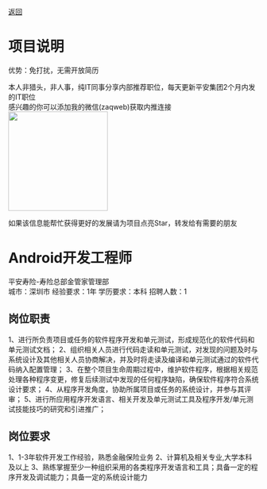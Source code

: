 [返回](../../)

# 项目说明

优势：免打扰，无需开放简历

本人非猎头，非人事，纯IT同事分享内部推荐职位，每天更新平安集团2个月内发的IT职位  
感兴趣的你可以添加我的微信(zaqweb)获取内推连接  
<img src="https://github.com/zaqweb/PA-IT-JOBS/blob/master/WechatICode.jpeg"  height="200" width="200">

如果该信息能帮忙获得更好的发展请为项目点亮Star，转发给有需要的朋友

# Android开发工程师
平安寿险-寿险总部金管家管理部  
城市：深圳市 经验要求：1年 学历要求：本科  招聘人数：1

## 岗位职责
1、进行所负责项目或任务的软件程序开发和单元测试，形成规范化的软件代码和单元测试文档；
2、组织相关人员进行代码走读和单元测试，对发现的问题及时与系统设计及其他相关人员协商解决，并及时将走读及编译和单元测试通过的软件代码纳入配置管理；
3、在整个项目生命周期过程中，维护软件程序，根据相关规范处理各种程序变更，修复后续测试中发现的任何程序缺陷，确保软件程序符合系统设计要求；
4、从程序开发角度，协助所属项目或任务的系统设计，并参与其评审；
5、进行所应用程序开发语言、相关开发及单元测试工具及程序开发/单元测试技能技巧的研究和引进推广；

## 岗位要求
1、1-3年软件开发工作经验，熟悉金融保险业务
2、计算机及相关专业,大学本科及以上
3、熟练掌握至少一种组织采用的各类程序开发语言和工具；具备一定的程序开发及调试能力；具备一定的系统设计能力




